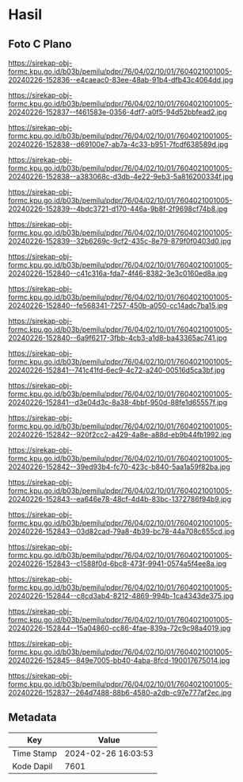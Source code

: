 # Hasil

## Foto C Plano

https://sirekap-obj-formc.kpu.go.id/b03b/pemilu/pdpr/76/04/02/10/01/7604021001005-20240226-152836--e4caeac0-83ee-48ab-91b4-dfb43c4064dd.jpg

https://sirekap-obj-formc.kpu.go.id/b03b/pemilu/pdpr/76/04/02/10/01/7604021001005-20240226-152837--f461583e-0356-4df7-a0f5-94d52bbfead2.jpg

https://sirekap-obj-formc.kpu.go.id/b03b/pemilu/pdpr/76/04/02/10/01/7604021001005-20240226-152838--d69100e7-ab7a-4c33-b951-7fcdf638589d.jpg

https://sirekap-obj-formc.kpu.go.id/b03b/pemilu/pdpr/76/04/02/10/01/7604021001005-20240226-152838--a383068c-d3db-4e22-9eb3-5a816200334f.jpg

https://sirekap-obj-formc.kpu.go.id/b03b/pemilu/pdpr/76/04/02/10/01/7604021001005-20240226-152839--4bdc3721-d170-446a-9b8f-2f9698cf74b8.jpg

https://sirekap-obj-formc.kpu.go.id/b03b/pemilu/pdpr/76/04/02/10/01/7604021001005-20240226-152839--32b6269c-9cf2-435c-8e79-879f0f0403d0.jpg

https://sirekap-obj-formc.kpu.go.id/b03b/pemilu/pdpr/76/04/02/10/01/7604021001005-20240226-152840--c41c316a-fda7-4f46-8382-3e3c0160ed8a.jpg

https://sirekap-obj-formc.kpu.go.id/b03b/pemilu/pdpr/76/04/02/10/01/7604021001005-20240226-152840--fe568341-7257-450b-a050-cc14adc7ba15.jpg

https://sirekap-obj-formc.kpu.go.id/b03b/pemilu/pdpr/76/04/02/10/01/7604021001005-20240226-152840--6a9f6217-3fbb-4cb3-a1d8-ba43365ac741.jpg

https://sirekap-obj-formc.kpu.go.id/b03b/pemilu/pdpr/76/04/02/10/01/7604021001005-20240226-152841--741c41fd-6ec9-4c72-a240-00516d5ca3bf.jpg

https://sirekap-obj-formc.kpu.go.id/b03b/pemilu/pdpr/76/04/02/10/01/7604021001005-20240226-152841--d3e04d3c-8a38-4bbf-950d-88fe1d65557f.jpg

https://sirekap-obj-formc.kpu.go.id/b03b/pemilu/pdpr/76/04/02/10/01/7604021001005-20240226-152842--920f2cc2-a429-4a8e-a88d-eb9b44fb1992.jpg

https://sirekap-obj-formc.kpu.go.id/b03b/pemilu/pdpr/76/04/02/10/01/7604021001005-20240226-152842--39ed93b4-fc70-423c-b840-5aa1a59f82ba.jpg

https://sirekap-obj-formc.kpu.go.id/b03b/pemilu/pdpr/76/04/02/10/01/7604021001005-20240226-152843--ea646e78-48cf-4d4b-83bc-1372786f94b9.jpg

https://sirekap-obj-formc.kpu.go.id/b03b/pemilu/pdpr/76/04/02/10/01/7604021001005-20240226-152843--03d82cad-79a8-4b39-bc78-44a708c655cd.jpg

https://sirekap-obj-formc.kpu.go.id/b03b/pemilu/pdpr/76/04/02/10/01/7604021001005-20240226-152843--c1588f0d-6bc8-473f-9941-0574a5f4ee8a.jpg

https://sirekap-obj-formc.kpu.go.id/b03b/pemilu/pdpr/76/04/02/10/01/7604021001005-20240226-152844--c8cd3ab4-8212-4869-994b-1ca4343de375.jpg

https://sirekap-obj-formc.kpu.go.id/b03b/pemilu/pdpr/76/04/02/10/01/7604021001005-20240226-152844--15a04860-cc86-4fae-839a-72c9c98a4019.jpg

https://sirekap-obj-formc.kpu.go.id/b03b/pemilu/pdpr/76/04/02/10/01/7604021001005-20240226-152845--849e7005-bb40-4aba-8fcd-190017675014.jpg

https://sirekap-obj-formc.kpu.go.id/b03b/pemilu/pdpr/76/04/02/10/01/7604021001005-20240226-152837--264d7488-88b6-4580-a2db-c97e777af2ec.jpg


## Metadata

| Key        | Value               |
| ---------- | ------------------- |
| Time Stamp | 2024-02-26 16:03:53 |
| Kode Dapil | 7601                |



